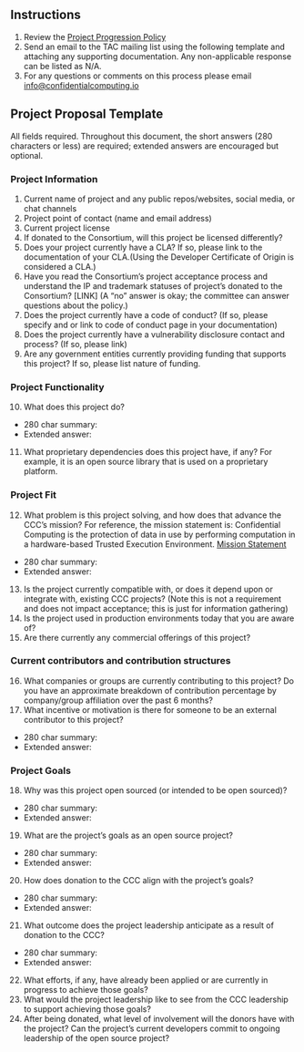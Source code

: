 ## Instructions
1.  Review the [Project Progression Policy](project-progression-policy.md)
2.  Send an email to the TAC mailing list using the following template and attaching any supporting documentation. Any non-applicable response can be listed as N/A.
3.  For any questions or comments on this process please email info@confidentialcomputing.io

## Project Proposal Template
All fields required. Throughout this document, the short answers (280 characters or less) are required; extended answers are encouraged but optional.
### Project Information
1.  Current name of project and any public repos/websites, social media, or chat channels
2.  Project point of contact (name and email address)
3.  Current project license
4.  If donated to the Consortium, will this project be licensed differently?
5.  Does your project currently have a CLA? If so, please link to the documentation of your CLA.(Using the Developer Certificate of Origin is considered a CLA.)
6.  Have you read the Consortium’s project acceptance process and understand the IP and trademark statuses of project’s donated to the Consortium? [LINK] (A “no” answer is okay; the committee can answer questions about the policy.)
7.  Does the project currently have a code of conduct? (If so, please specify and or link to code of conduct page in your documentation)
8.  Does the project currently have a vulnerability disclosure contact and process? (If so, please link)
9.  Are any government entities currently providing funding that supports this project? If so, please list nature of funding.
### Project Functionality
10.  What does this project do?
- 280 char summary:
- Extended answer:
11. What proprietary dependencies does this project have, if any? For example, it is an open source library that is used on a proprietary platform.
### Project Fit
12. What problem is this project solving, and how does that advance the CCC’s mission? For reference, the mission statement is: Confidential Computing is the protection of data in use by performing computation in a hardware-based Trusted Execution Environment. [Mission Statement](README.md)
- 280 char summary:
- Extended answer:
13. Is the project currently compatible with, or does it depend upon or integrate with, existing CCC projects? (Note this is not a requirement and does not impact acceptance; this is just for information gathering) 
14. Is the project used in production environments today that you are aware of?
15. Are there currently any commercial offerings of this project?
### Current contributors and contribution structures
16. What companies or groups are currently contributing to this project? Do you have an approximate breakdown of contribution percentage by company/group affiliation over the past 6 months?
17. What incentive or motivation is there for someone to be an external contributor to this project?
- 280 char summary:
- Extended answer:
### Project Goals
18. Why was this project open sourced (or intended to be open sourced)?
- 280 char summary:
- Extended answer:
19. What are the project’s goals as an open source project?
- 280 char summary:
- Extended answer:
20. How does donation to the CCC align with the project’s goals?
- 280 char summary:
- Extended answer:
21. What outcome does the project leadership anticipate as a result of donation to the CCC?
- 280 char summary:
- Extended answer:
22. What efforts, if any, have already been applied or are currently in progress to achieve those goals?
23. What would the project leadership like to see from the CCC leadership to support achieving those goals?
24. After being donated, what level of involvement will the donors have with the project? Can the project’s current developers commit to ongoing leadership of the open source project?
